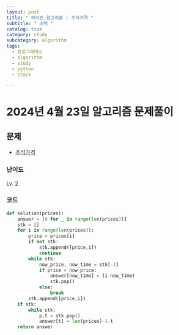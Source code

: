 ```yaml
---
layout: post
title: " 파이썬 알고리즘 : 주식가격 "
subtitle: " 스택 "
catalog: true
category: study
subcategory: algorithm
tags:
  - 프로그래머스
  - algorithm
  - study
  - python
  - stack

---
```


# 2024년 4월 23일 알고리즘 문제풀이

## 문제
- [주식가격](https://school.programmers.co.kr/learn/courses/30/lessons/42584)

### 난이도

Lv. 2

### 코드

```python
def solution(prices):
    answer = [0 for _ in range(len(prices))]
    stk = []
    for i in range(len(prices)):
        price = prices[i]
        if not stk:
            stk.append([price,i])
            continue
        while stk:
            now_price, now_time = stk[-1]
            if price < now_price:
                answer[now_time] = (i-now_time)
                stk.pop()
            else:
                break
        stk.append([price,i])
    if stk:
        while stk:
            p,t = stk.pop()
            answer[t] = len(prices)-1-t
    return answer
```
